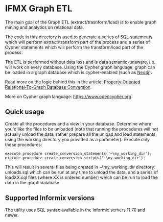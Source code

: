 # IFMX Graph ETL

The main goal of the Graph ETL (extract/trasnform/load) is to enable graph mining and analytics on relational data. 

The code in this directory is used to generate a series of SQL statements which will perform extract/transform part of the process and a series of Cypher statements which will perform the transform/load part of the process.

The ETL is performed without data loss and is data semantic-unaware, i.e. will work on every database. Using the Cypher graph language, graph can be loaded in a graph database which is cypher-enabled (such as [Neo4j](https://neo4j.com)).

Read more on the logic behind this in the article: [Property Oriented Relational-To-Graph Database Conversion](http://www.tandfonline.com/doi/pdf/10.7305/automatika.2017.02.1581).

More on Cypher graph language: https://www.opencypher.org.

## Quick usage

Create all the procedures and a view in your database. Determine where you'd like the files to be unloaded (note that running the procedures will not actually unload the data, rather prepare all the unload and load statements, using the working directory you provided as a parameter). Execute only these procedures:

    execute procedure create_conversion_statements('~\my_working_dir'); 
    execute procedure create_conversion_scripts('~\my_working_dir'); 

This will result in several files being created in ~\my_working_dir directory: unloads.sql which can be run at any time to unload the data, and a series of loadXX.cql files (where XX is ordered number) which can be run to load the data in the graph database.

## Supported Informix versions

The utility uses SQL syntax available in the Informix servers 11.70 and newer. 

